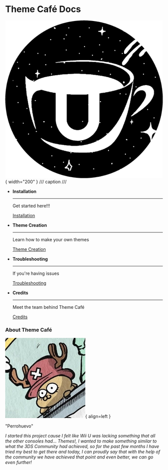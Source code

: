 # Theme Café Docs

![Image title](assets/logo/cafe.png){ width="200" }
/// caption
///

<div class="grid cards" markdown>

-   __Installation__

    ---

    Get started here!!!

    [Installation](install/files.md)

-   __Theme Creation__

    ---

    Learn how to make your own themes

    [Theme Creation](themecreation/index.md)

-   __Troubleshooting__

    ---

    If you're having issues

    [Troubleshooting](troubleshooting/troubleshooting.md)

-   __Credits__

    ---

    Meet the team behind Theme Café

    [Credits](credits.md)

</div>

### About Theme Café

![Image title](credits/perro.png){ align=left }

"Perrohuevo"

*I started this project cause I felt like Wii U was lacking something that all the other consoles had... Themes!, I wanted to make something similar to what the 3DS Community had achieved, so for the past few months I have tried my best to get there and today, I can proudly say that with the help of the community we have achieved that point and even better, we can go even further!*